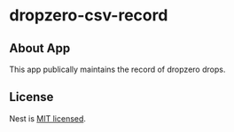 # dropzero-csv-record

## About App

This app publically maintains the record of dropzero drops. <br/>

## License

Nest is [MIT licensed](LICENSE).

